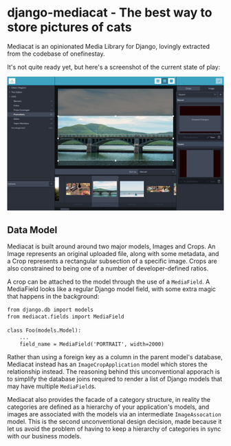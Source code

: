 django-mediacat - The best way to store pictures of cats
========================================================

Mediacat is an opinionated Media Library for Django, lovingly extracted from the codebase of onefinestay.

It's not quite ready yet, but here's a screenshot of the current state of play:

![Mediacat Screenshot](docs/screenshot.png?raw=true)

## Data Model

Mediacat is built around around two major models, Images and Crops. An Image represents an original uploaded file, along with some metadata, and a Crop represents a rectangular subsection of a specific image. Crops are also constrained to being one of a number of developer-defined ratios.

A crop can be attached to the model through the use of a `MediaField`. A MediaField looks like a regular Django model field, with some extra magic that happens in the background:

````
from django.db import models
from mediacat.fields import MediaField

class Foo(models.Model):
    ...
    field_name = MediaField('PORTRAIT', width=2000)
````

Rather than using a foreign key as a column in the parent model's database, Mediacat instead has an `ImageCropApplication` model which stores the relationship instead. The reasoning behind this unconventional apporach is to simplify the database joins required to render a list of Django models that may have multiple `MediaField`s.

Mediacat also provides the facade of a category structure, in reality the categories are defined as a hierarchy of your application's models, and images are associated with the models via an intermediate `ImageAssocation` model. This is the second unconventional design decision, made because it let us avoid the problem of having to keep a hierarchy of categories in sync with our business models.
